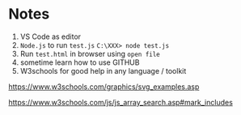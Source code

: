 # Notes

1. VS Code as editor
2. `Node.js` to run `test.js`
`C:\XXX> node test.js`
3. Run `test.html` in browser using `open file`
4. sometime learn how to use GITHUB
5. W3schools for good help in any language / toolkit

https://www.w3schools.com/graphics/svg_examples.asp


https://www.w3schools.com/js/js_array_search.asp#mark_includes


